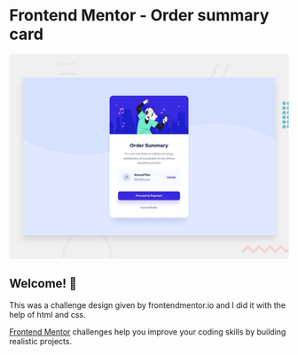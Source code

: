 # Frontend Mentor - Order summary card

![Design preview for the Order summary card coding challenge](./design/desktop-preview.jpg)

## Welcome! 👋

This was a challenge design given by frontendmentor.io and I did it with the help of html and css.

[Frontend Mentor](https://www.frontendmentor.io) challenges help you improve your coding skills by building realistic projects.




